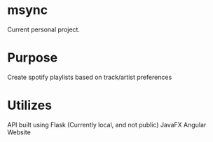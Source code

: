 # msync
Current personal project.

# Purpose
Create spotify playlists based on track/artist preferences

# Utilizes
API built using Flask (Currently local, and not public)
JavaFX
Angular Website
